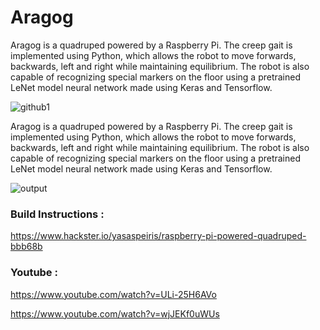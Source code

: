 # Aragog #

Aragog is a quadruped powered by a Raspberry Pi. The creep gait is implemented using Python, which allows the robot to move forwards, backwards, left and right while maintaining equilibrium. The robot is also capable of recognizing special markers on the floor using a pretrained LeNet model neural network made using Keras and Tensorflow.


![github1](https://user-images.githubusercontent.com/20635670/51742747-a70d7f00-20c0-11e9-89ac-e39ce56dc5cb.jpg)

Aragog is a quadruped powered by a Raspberry Pi. The creep gait is implemented using Python, which allows the robot to move forwards, backwards, left and right while maintaining equilibrium. The robot is also capable of recognizing special markers on the floor using a pretrained LeNet model neural network made using Keras and Tensorflow.


![output](https://user-images.githubusercontent.com/20635670/51751759-b0f0ab80-20db-11e9-9e37-22fbf92225f6.jpg)



### Build Instructions : ###
https://www.hackster.io/yasaspeiris/raspberry-pi-powered-quadruped-bbb68b


### Youtube : ###
https://www.youtube.com/watch?v=ULi-25H6AVo

https://www.youtube.com/watch?v=wjJEKf0uWUs
